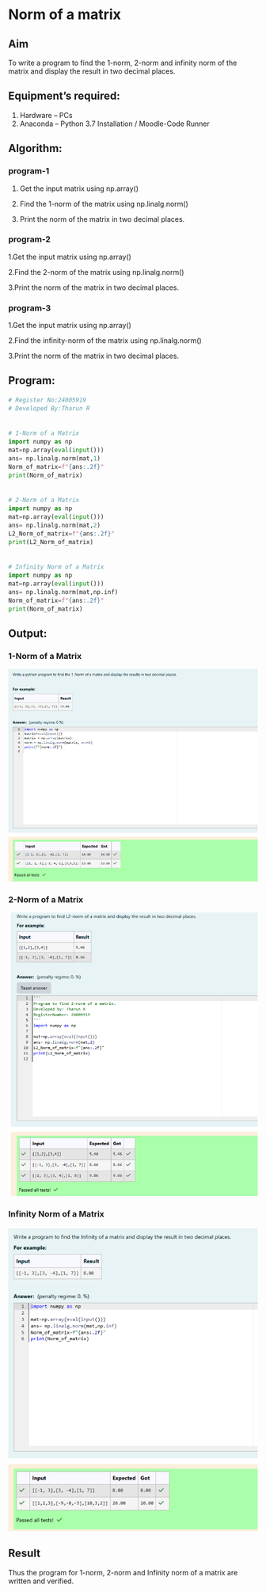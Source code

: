 # Norm of a matrix
## Aim
To write a program to find the 1-norm, 2-norm and infinity norm of the matrix and display the result in two decimal places.
## Equipment’s required:
1.	Hardware – PCs
2.	Anaconda – Python 3.7 Installation / Moodle-Code Runner
## Algorithm:
### program-1

1. Get the input matrix using np.array()   

2. Find the 1-norm of the matrix using np.linalg.norm()

3. Print the norm of the matrix in two decimal places.
### program-2

1.Get the input matrix using np.array()

2.Find the 2-norm of the matrix using np.linalg.norm()

3.Print the norm of the matrix in two decimal places.
### program-3

1.Get the input matrix using np.array()

2.Find the infinity-norm of the matrix using np.linalg.norm()

3.Print the norm of the matrix in two decimal places.
## Program:
```Python
# Register No:24005919
# Developed By:Tharun R


# 1-Norm of a Matrix
import numpy as np
mat=np.array(eval(input()))
ans= np.linalg.norm(mat,1)
Norm_of_matrix=f"{ans:.2f}"
print(Norm_of_matrix)


# 2-Norm of a Matrix
import numpy as np
mat=np.array(eval(input()))
ans= np.linalg.norm(mat,2)
L2_Norm_of_matrix=f"{ans:.2f}"
print(L2_Norm_of_matrix)


# Infinity Norm of a Matrix
import numpy as np
mat=np.array(eval(input()))
ans= np.linalg.norm(mat,np.inf)
Norm_of_matrix=f"{ans:.2f}"
print(Norm_of_matrix)


```
## Output:
### 1-Norm of a Matrix
![alt text](<Screenshot 2024-12-13 121629.png>)

### 2-Norm of a Matrix
![alt text](<Screenshot 2024-12-13 121644.png>)

### Infinity Norm of a Matrix
![alt text](<Screenshot 2024-12-13 121652.png>)
## Result
Thus the program for 1-norm, 2-norm and Infinity norm of a matrix are written and verified.
